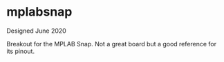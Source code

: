 # mplabsnap

Designed June 2020

Breakout for the MPLAB Snap. Not a great board but a good reference for its pinout.
